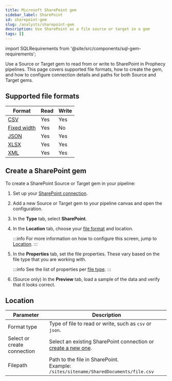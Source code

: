 ```yaml
---
title: Microsoft SharePoint gem
sidebar_label: SharePoint
id: sharepoint-gem
slug: /analysts/sharepoint-gem
description: Use SharePoint as a file source or target in a gem
tags: []
---
```


import SQLRequirements from '@site/src/components/sql-gem-requirements';

<SQLRequirements
  execution_engine="Prophecy Automate"
  sql_package_name=""
  sql_package_version=""
/>

Use a Source or Target gem to read from or write to SharePoint in Prophecy pipelines. This page covers supported file formats, how to create the gem, and how to configure connection details and paths for both Source and Target gems.

## Supported file formats

| Format                               | Read | Write |
| ------------------------------------ | ---- | ----- |
| [CSV](/analysts/csv)                 | Yes  | Yes   |
| [Fixed width](/analysts/fixed-width) | Yes  | No    |
| [JSON](/analysts/json)               | Yes  | Yes   |
| [XLSX](/analysts/excel)              | Yes  | Yes   |
| [XML](/analysts/xml)                 | Yes  | Yes   |

## Create a SharePoint gem

To create a SharePoint Source or Target gem in your pipeline:

1. Set up your [SharePoint connection](/administration/fabrics/prophecy-fabrics/connections/sharepoint).
1. Add a new Source or Target gem to your pipeline canvas and open the configuration.
1. In the **Type** tab, select **SharePoint**.
1. In the **Location** tab, choose your [file format](#supported-file-formats) and location.

   :::info
   For more information on how to configure this screen, jump to [Location](#location).
   :::

1. In the **Properties** tab, set the file properties. These vary based on the file type that you are working with.

   :::info
   See the list of properties per [file type](/analysts/file-types).
   :::

1. (Source only) In the **Preview** tab, load a sample of the data and verify that it looks correct.

## Location

| Parameter                   | Description                                                                                                                      |
| --------------------------- | -------------------------------------------------------------------------------------------------------------------------------- |
| Format type                 | Type of file to read or write, such as `csv` or `json`.                                                                          |
| Select or create connection | Select an existing SharePoint connection or [create a new one](/administration/fabrics/prophecy-fabrics/connections/sharepoint). |
| Filepath                    | Path to the file in SharePoint. <br/>Example: `/sites/sitename/SharedDocuments/file.csv`                                         |

